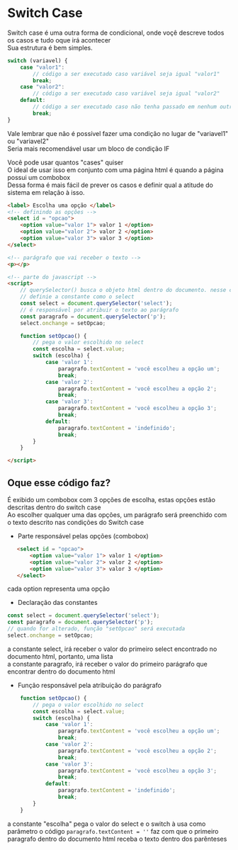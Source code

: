 # Switch Case

Switch case é uma outra forma de condicional, onde voçê descreve todos os casos e tudo oque irá acontecer<br>
Sua estrutura é bem simples.

```javascript
switch (variavel) {
    case "valor1":
        // código a ser executado caso variável seja igual "valor1"
        break;
    case "valor2":
        // código a ser executado caso variável seja igual "valor2"
    default:
        // código a ser executado caso não tenha passado em nenhum outro teste.
        break;
}
```

Vale lembrar que não é possível fazer uma condição no lugar de "variavel1" ou "variavel2"<br>
Seria mais recomendável usar um bloco de condição IF<br>

Você pode usar quantos "cases" quiser<br>
O ideal de usar isso em conjunto com uma página html é quando a página possui um combobox<br>
Dessa forma é mais fácil de prever os casos e definir qual a atitude do sistema em relação à isso.

```html
<label> Escolha uma opção </label>
<!-- definindo as opções -->
<select id = "opcao">
    <option value="valor 1"> valor 1 </option>
    <option value="valor 2"> valor 2 </option>
    <option value="valor 3"> valor 3 </option>
</select>

<!-- parágrafo que vai receber o texto -->
<p></p>

<!-- parte do javascript -->
<script>
    // querySelector() busca o objeto html dentro do documento. nesse caso buscando o select
    // definie a constante como o select
    const select = document.querySelector('select');
    // é responsável por atribuir o texto ao parágrafo
    const paragrafo = document.querySelector('p');
    select.onchange = setOpcao;

    function setOpcao() {
        // pega o valor escolhido no select
        const escolha = select.value;
        switch (escolha) {
            case 'valor 1':
                paragrafo.textContent = 'você escolheu a opção um';
                break;
            case 'valor 2':
                paragrafo.textContent = 'você escolheu a opção 2';
                break;
            case 'valor 3':
                paragrafo.textContent = 'você escolheu a opção 3';
                break;
            default:
                paragrafo.textContent = 'indefinido';
                break;
        }
    }

</script>
```

## Oque esse código faz? <br>

É exibido um combobox com 3 opções de escolha, estas opções estão descritas dentro do switch case<br>
Ao escolher qualquer uma das opções, um parágrafo será preenchido com o texto descrito nas condições do Switch case<br>

* Parte responsável pelas opções (combobox)<br>

```html
   <select id = "opcao">
       <option value="valor 1"> valor 1 </option>
       <option value="valor 2"> valor 2 </option>
       <option value="valor 3"> valor 3 </option>
   </select>
```

cada option representa uma opção<br>

* Declaração das constantes

```javascript
const select = document.querySelector('select');
const paragrafo = document.querySelector('p');
// quando for alterado, função "setOpcao" será executada
select.onchange = setOpcao;
```

a constante select, irá receber o valor do primeiro select encontrado no documento html, portanto, uma lista<br>
a constante paragrafo, irá receber o valor do primeiro parágrafo que encontrar dentro do documento html<br>

* Função responsável pela atribuição do parágrafo

```javascript
    function setOpcao() {
        // pega o valor escolhido no select
        const escolha = select.value;
        switch (escolha) {
            case 'valor 1':
                paragrafo.textContent = 'você escolheu a opção um';
                break;
            case 'valor 2':
                paragrafo.textContent = 'você escolheu a opção 2';
                break;
            case 'valor 3':
                paragrafo.textContent = 'você escolheu a opção 3';
                break;
            default:
                paragrafo.textContent = 'indefinido';
                break;
        }
    }
```

a constante "escolha" pega o valor do select e o switch à usa como parâmetro
o código ```paragrafo.textContent = ''``` faz com que o primeiro paragrafo dentro do documento html receba o texto dentro dos parênteses
